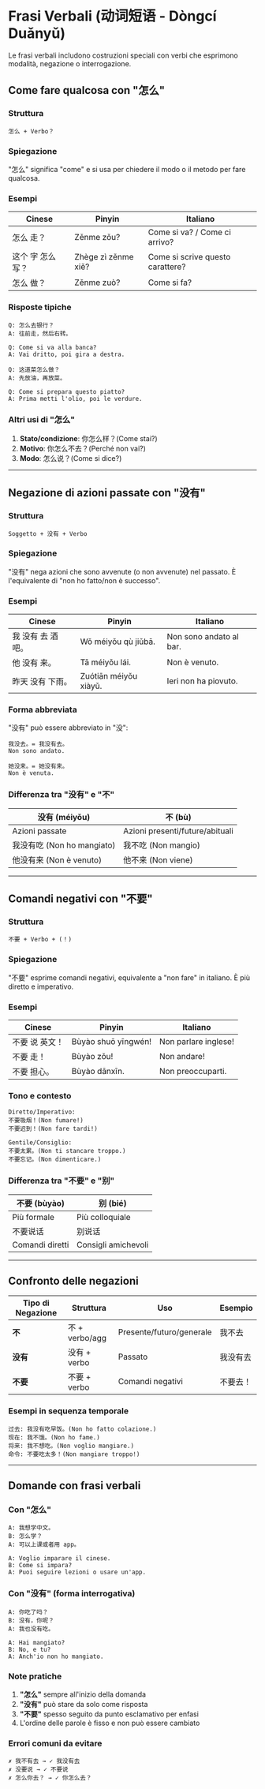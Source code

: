 # Frasi Verbali (动词短语 - Dòngcí Duǎnyǔ)

Le frasi verbali includono costruzioni speciali con verbi che esprimono modalità, negazione o interrogazione.

## Come fare qualcosa con "怎么"

### Struttura

```text
怎么 + Verbo？
```

### Spiegazione

"怎么" significa "come" e si usa per chiedere il modo o il metodo per fare qualcosa.

### Esempi

| Cinese | Pinyin | Italiano |
| -------- | -------- | ---------- |
| 怎么 走？ | Zěnme zǒu? | Come si va? / Come ci arrivo? |
| 这个 字 怎么 写？ | Zhège zì zěnme xiě? | Come si scrive questo carattere? |
| 怎么 做？ | Zěnme zuò? | Come si fa? |

### Risposte tipiche

```text
Q: 怎么去银行？
A: 往前走，然后右转。

Q: Come si va alla banca?
A: Vai dritto, poi gira a destra.

Q: 这道菜怎么做？
A: 先放油，再放菜。

Q: Come si prepara questo piatto?
A: Prima metti l'olio, poi le verdure.
```

### Altri usi di "怎么"

1. **Stato/condizione**: 你怎么样？(Come stai?)
2. **Motivo**: 你怎么不去？(Perché non vai?)
3. **Modo**: 怎么说？(Come si dice?)

---

## Negazione di azioni passate con "没有"

### Struttura

```text
Soggetto + 没有 + Verbo
```

### Spiegazione

"没有" nega azioni che sono avvenute (o non avvenute) nel passato. È l'equivalente di "non ho fatto/non è successo".

### Esempi

| Cinese | Pinyin | Italiano |
| -------- | -------- | ---------- |
| 我 没有 去 酒吧。 | Wǒ méiyǒu qù jiǔbā. | Non sono andato al bar. |
| 他 没有 来。 | Tā méiyǒu lái. | Non è venuto. |
| 昨天 没有 下雨。 | Zuótiān méiyǒu xiàyǔ. | Ieri non ha piovuto. |

### Forma abbreviata

"没有" può essere abbreviato in "没":

```text
我没去。= 我没有去。
Non sono andato.

她没来。= 她没有来。
Non è venuta.
```

### Differenza tra "没有" e "不"

| 没有 (méiyǒu) | 不 (bù) |
| --------------- | --------- |
| Azioni passate | Azioni presenti/future/abituali |
| 我没有吃 (Non ho mangiato) | 我不吃 (Non mangio) |
| 他没有来 (Non è venuto) | 他不来 (Non viene) |

---

## Comandi negativi con "不要"

### Struttura

```text
不要 + Verbo + (！)
```

### Spiegazione

"不要" esprime comandi negativi, equivalente a "non fare" in italiano. È più diretto e imperativo.

### Esempi

| Cinese | Pinyin | Italiano |
| -------- | -------- | ---------- |
| 不要 说 英文！ | Bùyào shuō yīngwén! | Non parlare inglese! |
| 不要 走！ | Bùyào zǒu! | Non andare! |
| 不要 担心。 | Bùyào dānxīn. | Non preoccuparti. |

### Tono e contesto

```text
Diretto/Imperativo:
不要吸烟！(Non fumare!)
不要迟到！(Non fare tardi!)

Gentile/Consiglio:
不要太累。(Non ti stancare troppo.)
不要忘记。(Non dimenticare.)
```

### Differenza tra "不要" e "别"

| 不要 (bùyào) | 别 (bié) |
| ------------- | --------- |
| Più formale | Più colloquiale |
| 不要说话 | 别说话 |
| Comandi diretti | Consigli amichevoli |

---

## Confronto delle negazioni

| Tipo di Negazione | Struttura | Uso | Esempio |
| ------------------ | ----------- | ----- | --------- |
| **不** | 不 + verbo/agg | Presente/futuro/generale | 我不去 |
| **没有** | 没有 + verbo | Passato | 我没有去 |
| **不要** | 不要 + verbo | Comandi negativi | 不要去！ |

### Esempi in sequenza temporale

```text
过去: 我没有吃早饭。(Non ho fatto colazione.)
现在: 我不饿。(Non ho fame.)
将来: 我不想吃。(Non voglio mangiare.)
命令: 不要吃太多！(Non mangiare troppo!)
```

---

## Domande con frasi verbali

### Con "怎么"

```text
A: 我想学中文。
B: 怎么学？
A: 可以上课或者用 app。

A: Voglio imparare il cinese.
B: Come si impara?
A: Puoi seguire lezioni o usare un'app.
```

### Con "没有" (forma interrogativa)

```text
A: 你吃了吗？
B: 没有，你呢？
A: 我也没有吃。

A: Hai mangiato?
B: No, e tu?
A: Anch'io non ho mangiato.
```

### Note pratiche

1. **"怎么"** sempre all'inizio della domanda
2. **"没有"** può stare da solo come risposta
3. **"不要"** spesso seguito da punto esclamativo per enfasi
4. L'ordine delle parole è fisso e non può essere cambiato

### Errori comuni da evitare

```text
✗ 我不有去 → ✓ 我没有去
✗ 没要说 → ✓ 不要说
✗ 怎么你去？ → ✓ 你怎么去？
```
